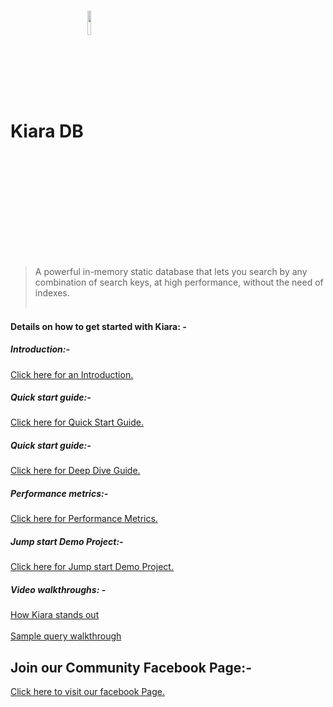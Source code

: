 # Kiara DB <img src="https://www.kapoorlabs.com/wp-content/uploads/2020/06/54624690-AA61-4E27-8305-9234C6861A86-e1593536390892.png" width="10%" align="center" />
> A powerful in-memory static database that lets you search by any combination of search keys, at high performance, without the need of indexes.<br><br>
 

#### Details on how to get started with Kiara: -

##### Introduction:- 
[Click here for an Introduction.](https://www.kapoorlabs.com/kiara/)

##### Quick start guide:- 
[Click here for Quick Start Guide.](https://www.kapoorlabs.com/kiara-howto/)


##### Quick start guide:- 
[Click here for Deep Dive Guide.](https://www.kapoorlabs.com/kiara-deep-dive/)


##### Performance metrics:- 
[Click here for Performance Metrics.](https://www.kapoorlabs.com/kiara-performance/)

##### Jump start Demo Project:- 
[Click here for Jump start Demo Project.](https://www.kapoorlabs.com/kiara-demo-project)


##### Video walkthroughs: -

[How Kiara stands out](https://www.youtube.com/watch?time_continue=1&v=-AL6TrOgdKI&feature=emb_logo) <br> <br>
[Sample query walkthrough](https://www.youtube.com/watch?time_continue=2&v=-T-Bwu0WQAI&feature=emb_logo)

## Join our Community Facebook Page:- 
[Click here to visit our facebook Page.](https://www.facebook.com/Kiara-DB-102798921952191)


